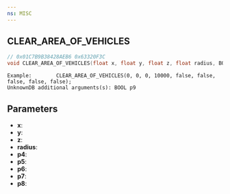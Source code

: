 ```yaml
---
ns: MISC
---
```

## CLEAR_AREA_OF_VEHICLES

```c
// 0x01C7B9B38428AEB6 0x63320F3C
void CLEAR_AREA_OF_VEHICLES(float x, float y, float z, float radius, BOOL p4, BOOL p5, BOOL p6, BOOL p7, BOOL p8);
```

```
Example: 		CLEAR_AREA_OF_VEHICLES(0, 0, 0, 10000, false, false, false, false, false);  
UnknownDB additional arguments(s): BOOL p9
```

## Parameters
* **x**: 
* **y**: 
* **z**: 
* **radius**: 
* **p4**: 
* **p5**: 
* **p6**: 
* **p7**: 
* **p8**: 

